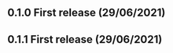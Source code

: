 <!-- Date Formatt (DD/MM/YYY) -->
## 0.1.0 First release (29/06/2021)

## 0.1.1 First release (29/06/2021)
